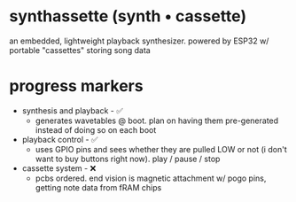 # synthassette (synth • cassette)
an embedded, lightweight playback synthesizer. powered by ESP32 w/ portable "cassettes" storing song data

# progress markers
- synthesis and playback - ✅
  - generates wavetables @ boot. plan on having them pre-generated instead of doing so on each boot 
- playback control - ✅
  - uses GPIO pins and sees whether they are pulled LOW or not (i don't want to buy buttons right now). play / pause / stop
- cassette system - ❌
  - pcbs ordered. end vision is magnetic attachment w/ pogo pins, getting note data from fRAM chips

